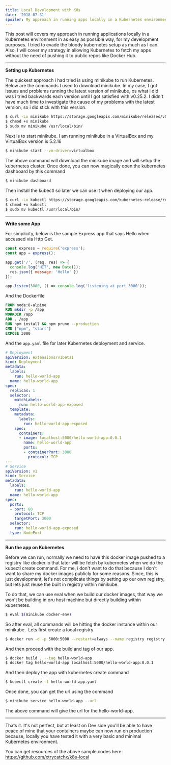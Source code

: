```yaml
---
title: Local Development with K8s
date: '2018-07-31'
spoiler: My approach in running apps locally in a Kubernetes environment in as easy as possible way, for my local development purposes.
---
```


This post will covers my approach in running applications locally in a Kubernetes environment in as easy as possible way, for my development purposes. I tried to evade the bloody kubernetes setup as much as I can. Also, I will cover my strategy in allowing Kubernetes to fetch my apps without the need of pushing it to public repos like Docker Hub.

---
**Setting up Kubernetes**

The quickest approach i had tried is using minikube to run Kubernetes. Below are the commands I used to download minikube. In my case, I got issues and problems running the latest version of minikube, os what i did was i tried backwards each version until I got satisfied with v0.25.2. I didn't have much time to investigate the cause of my problems with the latest version, so i did stick with this version.

```sh
$ curl -Lo minikube https://storage.googleapis.com/minikube/releases/v0.25.2/minikube-darwin-amd64
$ chmod +x minikube
$ sudo mv minikube /usr/local/bin/
```
Next is to start minikube. I am running minikube in a VirtualBox and my VirtualBox version is 5.2.16

```sh
$ minikube start --vm-driver=virtualbox
```

The above command will download the minikube image and will setup the kubernetes cluster.  Once done, you can now magically open the kubernetes dashboard by this command

```sh
$ minikube dashboard
```

Then install the kubectl so later we can use it when deploying our app.

```sh
$ curl -Lo kubectl https://storage.googleapis.com/kubernetes-release/release/v1.9.4/bin/darwin/amd64/kubectl
$ chmod +x kubectl
$ sudo mv kubectl /usr/local/bin/
```

---

**Write some App**

For simplicity, below is the sample Express app that says Hello when accessed via Http Get.

```js
const express = require('express');
const app = express();

app.get('/', (req, res) => {
  console.log('HIT', new Date());
  res.json({ message: 'Hello' })
});

app.listen(3000, () => console.log('listening at port 3000'));
```

And the Dockerfile

```dockerfile
FROM node:8-alpine
RUN mkdir -p /app
WORKDIR /app
ADD . /app
RUN npm install && npm prune --production
CMD ["npm", "start"]
EXPOSE 3000
```

And the `app.yaml` file for later Kubernetes deployment and service.

```yaml
# Deployment
apiVersion: extensions/v1beta1
kind: Deployment
metadata:
  labels:
    run: hello-world-app
  name: hello-world-app
spec:
  replicas: 1
  selector:
    matchLabels:
      run: hello-world-app-exposed
  template:
    metadata:
      labels:
        run: hello-world-app-exposed
    spec:
      containers:
      - image: localhost:5000/hello-world-app:0.0.1
        name: hello-world-app
        ports:
        - containerPort: 3000
          protocol: TCP
---
# Service
apiVersion: v1
kind: Service
metadata:
  labels:
    run: hello-world-app
  name: hello-world-app
spec:
  ports:
  - port: 80
    protocol: TCP
    targetPort: 3000
  selector:
    run: hello-world-app-exposed
  type: NodePort
```
---

**Run the app on Kubernetes**


Before we can run, normally we need to have this docker image pushed to a registry like docker.io that later will be fetch by kubernetes when we do the kubectl create command. For me, i don't want to do that because I don't want to share my docker images publicly for some reasons. Since, this is just development, let's not complicate things by setting up our own registry, but lets just reuse the built in registry within minikube.

To do that, we can use eval when we build our docker images, that way we won't be building in oru host machine but directly building within kubernetes.

```sh
$ eval $(minikube docker-env)
```

So after eval, all commands will be hitting the docker instance within our minikube. 
​
Lets first create a local registry

```sh
$ docker run -d -p 5000:5000 --restart=always --name registry registry:2
```

And then proceed with the build and tag of our app.

```sh
$ docker build . --tag hello-world-app
$ docker tag hello-world-app localhost:5000/hello-world-app:0.0.1
```

And then deploy the app with kubernetes create command

```sh
$ kubectl create -f hello-world-app.yaml
```

Once done, you can get the url using the command
```sh
$ minikube service hello-world-app --url
```
The above command will give the url for the hello-world-app.

---

Thats it. It's not perfect, but at least on Dev side you'll be able to have peace of mine that your containers maybe can now run on production because, locally you have tested it with a very basic and minimal Kubernetes environment.

You can get resources of the above sample codes here: ​https://github.com/xtrycatchx/k8s-local
